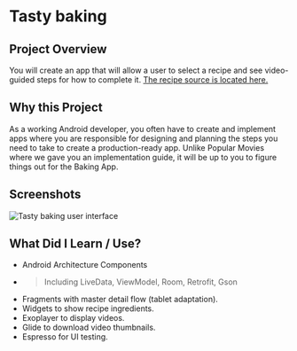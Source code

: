# Tasty baking

## Project Overview
You will create an app that will allow a user to select a recipe and see video-guided steps for how to complete it. 
[The recipe source is located here.](http://go.udacity.com/android-baking-app-json)

## Why this Project
As a working Android developer, you often have to create and implement apps where you are responsible for designing and planning the steps you need to take to create a production-ready app. Unlike Popular Movies where we gave you an implementation guide, it will be up to you to figure things out for the Baking App.

## Screenshots
![Tasty baking user interface](https://preview.ibb.co/d27rWd/tasty_baking.jpg "Tasty baking user interface")

## What Did I Learn / Use?
- Android Architecture Components 
- > Including LiveData, ViewModel, Room, Retrofit, Gson
- Fragments with master detail flow (tablet adaptation).
- Widgets to show recipe ingredients.
- Exoplayer to display videos.
- Glide to download video thumbnails.
- Espresso for UI testing.
